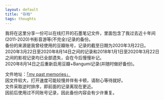 ```yaml
---
layout: default
title: "存档"
tags: thoughts
---
```


我将在这里分享一份可以在线打开的石墨笔记文件，里面包含了我过去近十年间(2011-2020)书影音游等(不完全)记录的备份。  
备份的来源是我曾经使用的豆瓣账号，记录的截至日期为2020年3月22日。  
2020年3月22日至2020年8月14日之间的记录和2018年1月1日至2020年3月22日之间的影视记录均已全部遗失，会在今后慢慢补记。  
2020年8月14日之后重新启用豆瓣+Bangumi记录(并随时做好备份)。  

文件地址：[「my past memories」](https://shimo.im/docs/pPvQhH8jPrc8yWK3/)  
因文件较大，打开速度可能较慢并伴有卡顿，请耐心等待就好。  
文件采取逆时排序，即前面的记录离现在更近。  
因前后使用过不同账号记录，因此备份内容会有少许重复。  

